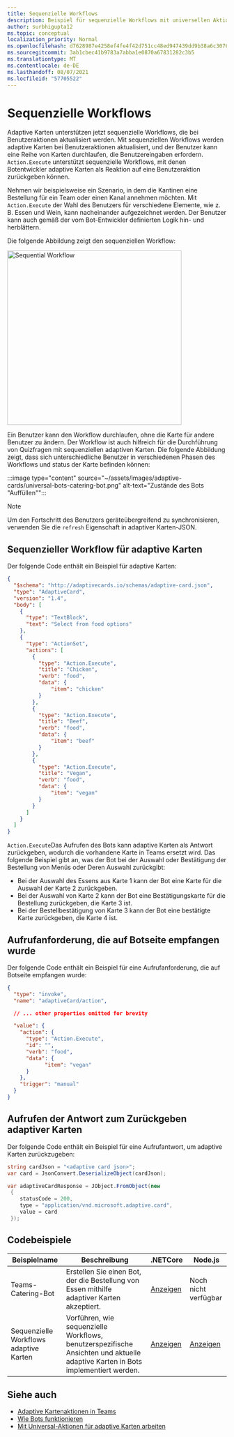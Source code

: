 ```yaml
---
title: Sequenzielle Workflows
description: Beispiel für sequenzielle Workflows mit universellen Aktionen
author: surbhigupta12
ms.topic: conceptual
localization_priority: Normal
ms.openlocfilehash: d7628987e4258ef4fe4f42d751cc48ed947439dd9b38a6c30769b58e8b6e7e85
ms.sourcegitcommit: 3ab1cbec41b9783a7abba1e0870a67831282c3b5
ms.translationtype: MT
ms.contentlocale: de-DE
ms.lasthandoff: 08/07/2021
ms.locfileid: "57705522"
---
```

# <a name="sequential-workflows"></a>Sequenzielle Workflows

Adaptive Karten unterstützen jetzt sequenzielle Workflows, die bei Benutzeraktionen aktualisiert werden. Mit sequenziellen Workflows werden adaptive Karten bei Benutzeraktionen aktualisiert, und der Benutzer kann eine Reihe von Karten durchlaufen, die Benutzereingaben erfordern. `Action.Execute` unterstützt sequenzielle Workflows, mit denen Botentwickler adaptive Karten als Reaktion auf eine Benutzeraktion zurückgeben können.

Nehmen wir beispielsweise ein Szenario, in dem die Kantinen eine Bestellung für ein Team oder einen Kanal annehmen möchten. Mit `Action.Execute` der Wahl des Benutzers für verschiedene Elemente, wie z. B. Essen und Wein, kann nacheinander aufgezeichnet werden. Der Benutzer kann auch gemäß der vom Bot-Entwickler definierten Logik hin- und herblättern. <br/>

Die folgende Abbildung zeigt den sequenziellen Workflow:

<img src="~/assets/images/bots/sequentialWorkflow.gif" alt="Sequential Workflow" width="400"/>

Ein Benutzer kann den Workflow durchlaufen, ohne die Karte für andere Benutzer zu ändern. Der Workflow ist auch hilfreich für die Durchführung von Quizfragen mit sequenziellen adaptiven Karten. Die folgende Abbildung zeigt, dass sich unterschiedliche Benutzer in verschiedenen Phasen des Workflows und status der Karte befinden können:

:::image type="content" source="~/assets/images/adaptive-cards/universal-bots-catering-bot.png" alt-text="Zustände des Bots &quot;Auffüllen&quot;":::

> [!NOTE]
> Um den Fortschritt des Benutzers geräteübergreifend zu synchronisieren, verwenden Sie die `refresh` Eigenschaft in adaptiver Karten-JSON.

## <a name="sequential-workflow-for-adaptive-cards"></a>Sequenzieller Workflow für adaptive Karten

Der folgende Code enthält ein Beispiel für adaptive Karten:

```JSON
{
  "$schema": "http://adaptivecards.io/schemas/adaptive-card.json",
  "type": "AdaptiveCard",
  "version": "1.4",
  "body": [
    {
      "type": "TextBlock",
      "text": "Select from food options"
    },
    { 
      "type": "ActionSet",
      "actions": [
        {
          "type": "Action.Execute",
          "title": "Chicken",
          "verb": "food",
          "data": {
              "item": "chicken"
          }
        },
        {
          "type": "Action.Execute",
          "title": "Beef",
          "verb": "food",
          "data": {
              "item": "beef"
          }
        },
        {
          "type": "Action.Execute",
          "title": "Vegan",
          "verb": "food",
          "data": {
              "item": "vegan"
          }
        }
      ]
    }
  ]
}
```

`Action.Execute`Das Aufrufen des Bots kann adaptive Karten als Antwort zurückgeben, wodurch die vorhandene Karte in Teams ersetzt wird.
Das folgende Beispiel gibt an, was der Bot bei der Auswahl oder Bestätigung der Bestellung von Menüs oder Deren Auswahl zurückgibt:

* Bei der Auswahl des Essens aus Karte 1 kann der Bot eine Karte für die Auswahl der Karte 2 zurückgeben.
* Bei der Auswahl von Karte 2 kann der Bot eine Bestätigungskarte für die Bestellung zurückgeben, die Karte 3 ist.
* Bei der Bestellbestätigung von Karte 3 kann der Bot eine bestätigte Karte zurückgeben, die Karte 4 ist.

## <a name="invoke-request-received-on-bot-side"></a>Aufrufanforderung, die auf Botseite empfangen wurde

Der folgende Code enthält ein Beispiel für eine Aufrufanforderung, die auf Botseite empfangen wurde:

```JSON
{ 
  "type": "invoke",
  "name": "adaptiveCard/action",

  // ... other properties omitted for brevity

  "value": { 
    "action": { 
      "type": "Action.Execute", 
      "id": "", 
      "verb": "food",
      "data": { 
            "item": "vegan"
      } 
    },
    "trigger": "manual" 
  }
}
```

## <a name="invoke-response-to-return-adaptive-cards"></a>Aufrufen der Antwort zum Zurückgeben adaptiver Karten

Der folgende Code enthält ein Beispiel für eine Aufrufantwort, um adaptive Karten zurückzugeben:

```C#
string cardJson = "<adaptive card json>";
var card = JsonConvert.DeserializeObject(cardJson);

var adaptiveCardResponse = JObject.FromObject(new
 {
    statusCode = 200,
    type = "application/vnd.microsoft.adaptive.card",
    value = card
 });
```

## <a name="code-samples"></a>Codebeispiele

|Beispielname | Beschreibung | .NETCore | Node.js |
|----------------|-----------------|--------------|--------------|
| Teams-Catering-Bot | Erstellen Sie einen Bot, der die Bestellung von Essen mithilfe adaptiver Karten akzeptiert. |[Anzeigen](https://github.com/OfficeDev/Microsoft-Teams-Samples/tree/main/samples/bot-teams-catering/csharp)| Noch nicht verfügbar |
| Sequenzielle Workflows adaptive Karten | Vorführen, wie sequenzielle Workflows, benutzerspezifische Ansichten und aktuelle adaptive Karten in Bots implementiert werden. | [Anzeigen](https://github.com/OfficeDev/Microsoft-Teams-Samples/tree/main/samples/bot-sequential-flow-adaptive-cards/csharp) | [Anzeigen](https://github.com/OfficeDev/Microsoft-Teams-Samples/tree/main/samples/bot-sequential-flow-adaptive-cards/nodejs) |


## <a name="see-also"></a>Siehe auch

* [Adaptive Kartenaktionen in Teams](~/task-modules-and-cards/cards/cards-actions.md#adaptive-cards-actions)
* [Wie Bots funktionieren](/azure/bot-service/bot-builder-basics?view=azure-bot-service-4.0&preserve-view=true)
* [Mit Universal-Aktionen für adaptive Karten arbeiten](Work-with-universal-actions-for-adaptive-cards.md)
